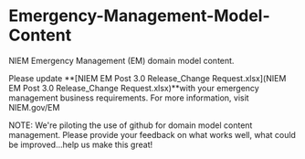 Emergency-Management-Model-Content
==================================

NIEM Emergency Management (EM) domain model content.  

Please update **[NIEM EM Post 3.0 Release_Change Request.xlsx](NIEM EM Post 3.0 Release_Change Request.xlsx)**with your emergency management business requirements. 
For more information, visit NIEM.gov/EM

NOTE: We're piloting the use of github for domain model content management.  Please provide your feedback on what works well, what could be improved...help us make this great!
